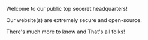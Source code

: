 Welcome to our public top seceret headquarters! 

Our website(s) are extremely secure and open-source.

There's much more to know and That's all folks!
